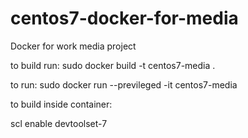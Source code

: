 # centos7-docker-for-media
Docker for work media project

to build run:
sudo docker build -t centos7-media .

to run:
sudo docker run --previleged -it centos7-media

to build inside container:

scl enable devtoolset-7
